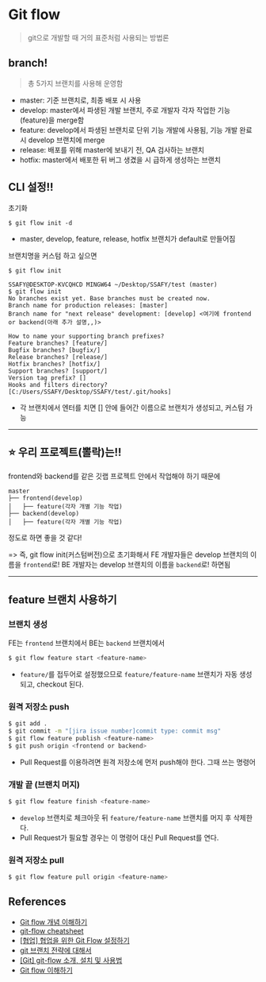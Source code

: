 # Git flow

> git으로 개발할 때 거의 표준처럼 사용되는 방법론

## branch!

> 총 5가지 브랜치를 사용해 운영함

- master: 기준 브랜치로, 최종 배포 시 사용
- develop: master에서 파생된 개발 브랜치, 주로 개발자 각자 작업한 기능(feature)을 merge함
- feature: develop에서 파생된 브랜치로 단위 기능 개발에 사용됨, 기능 개발 완료 시 develop 브랜치에 merge
- release: 배포를 위해 master에 보내기 전, QA 검사하는 브랜치
- hotfix: master에서 배포한 뒤 버그 생겼을 시 급하게 생성하는 브랜치

## CLI 설정!!

초기화

```
$ git flow init -d
```

- master, develop, feature, release, hotfix 브랜치가 default로 만들어짐

브랜치명을 커스텀 하고 싶으면

```
$ git flow init
```

```
SSAFY@DESKTOP-KVCQHCD MINGW64 ~/Desktop/SSAFY/test (master)
$ git flow init
No branches exist yet. Base branches must be created now.
Branch name for production releases: [master]
Branch name for "next release" development: [develop] <여기에 frontend or backend(아래 추가 설명,,)>

How to name your supporting branch prefixes?
Feature branches? [feature/]
Bugfix branches? [bugfix/]
Release branches? [release/]
Hotfix branches? [hotfix/]
Support branches? [support/]
Version tag prefix? []
Hooks and filters directory? [C:/Users/SSAFY/Desktop/SSAFY/test/.git/hooks]
```

- 각 브랜치에서 엔터를 치면 [] 안에 들어간 이름으로 브랜치가 생성되고, 커스텀 가능

---

## ⭐️ 우리 프로젝트(뽈락)는!!

frontend와 backend를 같은 깃랩 프로젝트 안에서 작업해야 하기 때문에

```
master
├── frontend(develop)
│   ├── feature(각자 개별 기능 작업)
├── backend(develop)
│   ├── feature(각자 개별 기능 작업)
```

정도로 하면 좋을 것 같다!

=> 즉, git flow init(커스텀버전)으로 초기화해서 FE 개발자들은 develop 브랜치의 이름을 `frontend`로! BE 개발자는 develop 브랜치의 이름을 `backend`로! 하면됨

---

## feature 브랜치 사용하기

### 브랜치 생성
FE는 `frontend` 브랜치에서 BE는 `backend` 브랜치에서

```bash
$ git flow feature start <feature-name>
```

- `feature/`를 접두어로 설정했으므로 `feature/feature-name` 브랜치가 자동 생성되고, checkout 된다.

### 원격 저장소 push

```bash
$ git add .
$ git commit -m "[jira issue number]commit type: commit msg"
$ git flow feature publish <feature-name>
$ git push origin <frontend or backend>
```

- Pull Request를 이용하려면 원격 저장소에 먼저 push해야 한다. 그때 쓰는 명령어

### 개발 끝 (브랜치 머지)

```bash
$ git flow feature finish <feature-name>
```

- `develop` 브랜치로 체크아웃 뒤 `feature/feature-name` 브랜치를 머지 후 삭제한다.
- Pull Request가 필요할 경우는 이 명령어 대신 Pull Request를 연다.

### 원격 저장소 pull

```bash
$ git flow feature pull origin <feature-name>
```

## References

- [Git flow 개념 이해하기](https://uxgjs.tistory.com/183)
- [git-flow cheatsheet](https://danielkummer.github.io/git-flow-cheatsheet/index.ko_KR.html)
- [[협업] 협업을 위한 Git Flow 설정하기](https://overcome-the-limits.tistory.com/entry/%ED%98%91%EC%97%85-%ED%98%91%EC%97%85%EC%9D%84-%EC%9C%84%ED%95%9C-Git-Flow-%EC%84%A4%EC%A0%95%ED%95%98%EA%B8%B0)
- [git 브랜치 전략에 대해서](https://tecoble.techcourse.co.kr/post/2021-07-15-git-branch/)
- [[Git] git-flow 소개, 설치 및 사용법](https://hbase.tistory.com/60)
- [Git flow 이해하기](https://lab.ssafy.com/s06-webmobile1-sub2/S06P12C203/-/edit/frontend/TIL/hyein/Git/git-flow-%EC%9D%B4%ED%95%B4%ED%95%98%EA%B8%B0.md)
